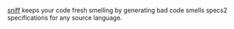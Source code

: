 [sniff][1] keeps your code fresh smelling by generating bad code smells specs2 specifications for any source language.

[1]: http://github.com/arosien/sniff
